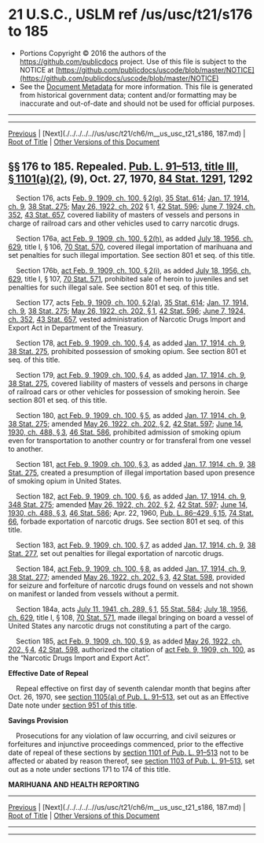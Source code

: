 ---
---

# 21 U.S.C., USLM ref /us/usc/t21/s176 to 185

* Portions Copyright © 2016 the authors of the https://github.com/publicdocs project.
  Use of this file is subject to the NOTICE at [https://github.com/publicdocs/uscode/blob/master/NOTICE](https://github.com/publicdocs/uscode/blob/master/NOTICE)
* See the [Document Metadata](././../../../..//README.md) for more information.
  This file is generated from historical government data; content and/or formatting may be inaccurate and out-of-date and should not be used for official purposes.

----------
----------

[Previous](./../../../..//us/usc/t21/ch6/m__us_usc_t21_s175.md) | [Next](./../../../..//us/usc/t21/ch6/m__us_usc_t21_s186, 187.md) | [Root of Title](./../../../../) | [Other Versions of this Document](https://publicdocs.github.io/go/links?ns=uslm&ref=%2Fus%2Fusc%2Ft21%2Fs176+to+185)

## §§ 176 to 185. Repealed. [Pub. L. 91–513, title III, § 1101(a)(2)][/us/pl/91/513/s1101/a/2], (9), Oct. 27, 1970, [84 Stat. 1291][/us/stat/84/1291], 1292

    Section 176, acts [Feb. 9, 1909, ch. 100, § 2(g)][/us/act/1909-02-09/ch100/s2/g], [35 Stat. 614][/us/stat/35/614]; [Jan. 17, 1914, ch. 9][/us/act/1914-01-17/ch9], [38 Stat. 275][/us/stat/38/275]; [May 26, 1922, ch. 202][/us/act/1922-05-26/ch202] § 1, [42 Stat. 596][/us/stat/42/596]; [June 7, 1924, ch. 352][/us/act/1924-06-07/ch352], [43 Stat. 657][/us/stat/43/657], covered liability of masters of vessels and persons in charge of railroad cars and other vehicles used to carry narcotic drugs.

    Section 176a, [act Feb. 9, 1909, ch. 100, § 2(h)][/us/act/1909-02-09/ch100/s2/h], as added [July 18, 1956, ch. 629][/us/act/1956-07-18/ch629], title I, § 106, [70 Stat. 570][/us/stat/70/570], covered illegal importation of marihuana and set penalties for such illegal importation. See section 801 et seq. of this title.

    Section 176b, [act Feb. 9, 1909, ch. 100, § 2(i)][/us/act/1909-02-09/ch100/s2/i], as added [July 18, 1956, ch. 629][/us/act/1956-07-18/ch629], title I, § 107, [70 Stat. 571][/us/stat/70/571], prohibited sale of heroin to juveniles and set penalties for such illegal sale. See section 801 et seq. of this title.

    Section 177, acts [Feb. 9, 1909, ch. 100, § 2(a)][/us/act/1909-02-09/ch100/s2/a], [35 Stat. 614][/us/stat/35/614]; [Jan. 17, 1914, ch. 9][/us/act/1914-01-17/ch9], [38 Stat. 275][/us/stat/38/275]; [May 26, 1922, ch. 202, § 1][/us/act/1922-05-26/ch202/s1], [42 Stat. 596][/us/stat/42/596]; [June 7, 1924, ch. 352][/us/act/1924-06-07/ch352], [43 Stat. 657][/us/stat/43/657], vested administration of Narcotic Drugs Import and Export Act in Department of the Treasury.

    Section 178, [act Feb. 9, 1909, ch. 100, § 4][/us/act/1909-02-09/ch100/s4], as added [Jan. 17, 1914, ch. 9][/us/act/1914-01-17/ch9], [38 Stat. 275][/us/stat/38/275], prohibited possession of smoking opium. See section 801 et seq. of this title.

    Section 179, [act Feb. 9, 1909, ch. 100, § 4][/us/act/1909-02-09/ch100/s4], as added [Jan. 17, 1914, ch. 9][/us/act/1914-01-17/ch9], [38 Stat. 275][/us/stat/38/275], covered liability of masters of vessels and persons in charge of railroad cars or other vehicles for possession of smoking heroin. See section 801 et seq. of this title.

    Section 180, [act Feb. 9, 1909, ch. 100, § 5][/us/act/1909-02-09/ch100/s5], as added [Jan. 17, 1914, ch. 9][/us/act/1914-01-17/ch9], [38 Stat. 275][/us/stat/38/275]; amended [May 26, 1922, ch. 202, § 2][/us/act/1922-05-26/ch202/s2], [42 Stat. 597][/us/stat/42/597]; [June 14, 1930, ch. 488, § 3][/us/act/1930-06-14/ch488/s3], [46 Stat. 586][/us/stat/46/586], prohibited admission of smoking opium even for transportation to another country or for transferal from one vessel to another.

    Section 181, [act Feb. 9, 1909, ch. 100, § 3][/us/act/1909-02-09/ch100/s3], as added [Jan. 17, 1914, ch. 9][/us/act/1914-01-17/ch9], [38 Stat. 275][/us/stat/38/275], created a presumption of illegal importation based upon presence of smoking opium in United States.

    Section 182, [act Feb. 9, 1909, ch. 100, § 6][/us/act/1909-02-09/ch100/s6], as added [Jan. 17, 1914, ch. 9][/us/act/1914-01-17/ch9], [348 Stat. 275][/us/stat/348/275]; amended [May 26, 1922, ch. 202, § 2][/us/act/1922-05-26/ch202/s2], [42 Stat. 597][/us/stat/42/597]; [June 14, 1930, ch. 488, § 3][/us/act/1930-06-14/ch488/s3], [46 Stat. 586][/us/stat/46/586]; Apr. 22, 1960, [Pub. L. 86–429, § 15][/us/pl/86/429/s15], [74 Stat. 66][/us/stat/74/66], forbade exportation of narcotic drugs. See section 801 et seq. of this title.

    Section 183, [act Feb. 9, 1909, ch. 100, § 7][/us/act/1909-02-09/ch100/s7], as added [Jan. 17, 1914, ch. 9][/us/act/1914-01-17/ch9], [38 Stat. 277][/us/stat/38/277], set out penalties for illegal exportation of narcotic drugs.

    Section 184, [act Feb. 9, 1909, ch. 100, § 8][/us/act/1909-02-09/ch100/s8], as added [Jan. 17, 1914, ch. 9][/us/act/1914-01-17/ch9], [38 Stat. 277][/us/stat/38/277]; amended [May 26, 1922, ch. 202, § 3][/us/act/1922-05-26/ch202/s3], [42 Stat. 598][/us/stat/42/598], provided for seizure and forfeiture of narcotic drugs found on vessels and not shown on manifest or landed from vessels without a permit.

    Section 184a, acts [July 11, 1941, ch. 289, § 1][/us/act/1941-07-11/ch289/s1], [55 Stat. 584][/us/stat/55/584]; [July 18, 1956, ch. 629][/us/act/1956-07-18/ch629], title I, § 108, [70 Stat. 571][/us/stat/70/571], made illegal bringing on board a vessel of United States any narcotic drugs not constituting a part of the cargo.

    Section 185, [act Feb. 9, 1909, ch. 100, § 9][/us/act/1909-02-09/ch100/s9], as added [May 26, 1922, ch. 202, § 4][/us/act/1922-05-26/ch202/s4], [42 Stat. 598][/us/stat/42/598], authorized the citation of [act Feb. 9, 1909, ch. 100][/us/act/1909-02-09/ch100], as the “Narcotic Drugs Import and Export Act”.

 __Effective Date of Repeal__ 

    Repeal effective on first day of seventh calendar month that begins after Oct. 26, 1970, see [section 1105(a) of Pub. L. 91–513][/us/pl/91/513/s1105/a], set out as an Effective Date note under [section 951 of this title][/us/usc/t21/s951].

 __Savings Provision__ 

    Prosecutions for any violation of law occurring, and civil seizures or forfeitures and injunctive proceedings commenced, prior to the effective date of repeal of these sections by [section 1101 of Pub. L. 91–513][/us/pl/91/513/s1101] not to be affected or abated by reason thereof, see [section 1103 of Pub. L. 91–513][/us/pl/91/513/s1103], set out as a note under sections 171 to 174 of this title.

 __MARIHUANA AND HEALTH REPORTING__ 

----------

[Previous](./../../../..//us/usc/t21/ch6/m__us_usc_t21_s175.md) | [Next](./../../../..//us/usc/t21/ch6/m__us_usc_t21_s186, 187.md) | [Root of Title](./../../../../) | [Other Versions of this Document](https://publicdocs.github.io/go/links?ns=uslm&ref=%2Fus%2Fusc%2Ft21%2Fs176+to+185)

----------
----------

[/us/pl/91/513/s1101/a/2]: https://publicdocs.github.io/go/links?ns=uslm&ref=%2Fus%2Fpl%2F91%2F513%2Fs1101%2Fa%2F2
[/us/stat/84/1291]: https://publicdocs.github.io/go/links?ns=uslm&ref=%2Fus%2Fstat%2F84%2F1291
[/us/act/1909-02-09/ch100/s2/g]: https://publicdocs.github.io/go/links?ns=uslm&ref=%2Fus%2Fact%2F1909-02-09%2Fch100%2Fs2%2Fg
[/us/stat/35/614]: https://publicdocs.github.io/go/links?ns=uslm&ref=%2Fus%2Fstat%2F35%2F614
[/us/act/1914-01-17/ch9]: https://publicdocs.github.io/go/links?ns=uslm&ref=%2Fus%2Fact%2F1914-01-17%2Fch9
[/us/stat/38/275]: https://publicdocs.github.io/go/links?ns=uslm&ref=%2Fus%2Fstat%2F38%2F275
[/us/act/1922-05-26/ch202]: https://publicdocs.github.io/go/links?ns=uslm&ref=%2Fus%2Fact%2F1922-05-26%2Fch202
[/us/stat/42/596]: https://publicdocs.github.io/go/links?ns=uslm&ref=%2Fus%2Fstat%2F42%2F596
[/us/act/1924-06-07/ch352]: https://publicdocs.github.io/go/links?ns=uslm&ref=%2Fus%2Fact%2F1924-06-07%2Fch352
[/us/stat/43/657]: https://publicdocs.github.io/go/links?ns=uslm&ref=%2Fus%2Fstat%2F43%2F657
[/us/act/1909-02-09/ch100/s2/h]: https://publicdocs.github.io/go/links?ns=uslm&ref=%2Fus%2Fact%2F1909-02-09%2Fch100%2Fs2%2Fh
[/us/act/1956-07-18/ch629]: https://publicdocs.github.io/go/links?ns=uslm&ref=%2Fus%2Fact%2F1956-07-18%2Fch629
[/us/stat/70/570]: https://publicdocs.github.io/go/links?ns=uslm&ref=%2Fus%2Fstat%2F70%2F570
[/us/act/1909-02-09/ch100/s2/i]: https://publicdocs.github.io/go/links?ns=uslm&ref=%2Fus%2Fact%2F1909-02-09%2Fch100%2Fs2%2Fi
[/us/act/1956-07-18/ch629]: https://publicdocs.github.io/go/links?ns=uslm&ref=%2Fus%2Fact%2F1956-07-18%2Fch629
[/us/stat/70/571]: https://publicdocs.github.io/go/links?ns=uslm&ref=%2Fus%2Fstat%2F70%2F571
[/us/act/1909-02-09/ch100/s2/a]: https://publicdocs.github.io/go/links?ns=uslm&ref=%2Fus%2Fact%2F1909-02-09%2Fch100%2Fs2%2Fa
[/us/stat/35/614]: https://publicdocs.github.io/go/links?ns=uslm&ref=%2Fus%2Fstat%2F35%2F614
[/us/act/1914-01-17/ch9]: https://publicdocs.github.io/go/links?ns=uslm&ref=%2Fus%2Fact%2F1914-01-17%2Fch9
[/us/stat/38/275]: https://publicdocs.github.io/go/links?ns=uslm&ref=%2Fus%2Fstat%2F38%2F275
[/us/act/1922-05-26/ch202/s1]: https://publicdocs.github.io/go/links?ns=uslm&ref=%2Fus%2Fact%2F1922-05-26%2Fch202%2Fs1
[/us/stat/42/596]: https://publicdocs.github.io/go/links?ns=uslm&ref=%2Fus%2Fstat%2F42%2F596
[/us/act/1924-06-07/ch352]: https://publicdocs.github.io/go/links?ns=uslm&ref=%2Fus%2Fact%2F1924-06-07%2Fch352
[/us/stat/43/657]: https://publicdocs.github.io/go/links?ns=uslm&ref=%2Fus%2Fstat%2F43%2F657
[/us/act/1909-02-09/ch100/s4]: https://publicdocs.github.io/go/links?ns=uslm&ref=%2Fus%2Fact%2F1909-02-09%2Fch100%2Fs4
[/us/act/1914-01-17/ch9]: https://publicdocs.github.io/go/links?ns=uslm&ref=%2Fus%2Fact%2F1914-01-17%2Fch9
[/us/stat/38/275]: https://publicdocs.github.io/go/links?ns=uslm&ref=%2Fus%2Fstat%2F38%2F275
[/us/act/1909-02-09/ch100/s4]: https://publicdocs.github.io/go/links?ns=uslm&ref=%2Fus%2Fact%2F1909-02-09%2Fch100%2Fs4
[/us/act/1914-01-17/ch9]: https://publicdocs.github.io/go/links?ns=uslm&ref=%2Fus%2Fact%2F1914-01-17%2Fch9
[/us/stat/38/275]: https://publicdocs.github.io/go/links?ns=uslm&ref=%2Fus%2Fstat%2F38%2F275
[/us/act/1909-02-09/ch100/s5]: https://publicdocs.github.io/go/links?ns=uslm&ref=%2Fus%2Fact%2F1909-02-09%2Fch100%2Fs5
[/us/act/1914-01-17/ch9]: https://publicdocs.github.io/go/links?ns=uslm&ref=%2Fus%2Fact%2F1914-01-17%2Fch9
[/us/stat/38/275]: https://publicdocs.github.io/go/links?ns=uslm&ref=%2Fus%2Fstat%2F38%2F275
[/us/act/1922-05-26/ch202/s2]: https://publicdocs.github.io/go/links?ns=uslm&ref=%2Fus%2Fact%2F1922-05-26%2Fch202%2Fs2
[/us/stat/42/597]: https://publicdocs.github.io/go/links?ns=uslm&ref=%2Fus%2Fstat%2F42%2F597
[/us/act/1930-06-14/ch488/s3]: https://publicdocs.github.io/go/links?ns=uslm&ref=%2Fus%2Fact%2F1930-06-14%2Fch488%2Fs3
[/us/stat/46/586]: https://publicdocs.github.io/go/links?ns=uslm&ref=%2Fus%2Fstat%2F46%2F586
[/us/act/1909-02-09/ch100/s3]: https://publicdocs.github.io/go/links?ns=uslm&ref=%2Fus%2Fact%2F1909-02-09%2Fch100%2Fs3
[/us/act/1914-01-17/ch9]: https://publicdocs.github.io/go/links?ns=uslm&ref=%2Fus%2Fact%2F1914-01-17%2Fch9
[/us/stat/38/275]: https://publicdocs.github.io/go/links?ns=uslm&ref=%2Fus%2Fstat%2F38%2F275
[/us/act/1909-02-09/ch100/s6]: https://publicdocs.github.io/go/links?ns=uslm&ref=%2Fus%2Fact%2F1909-02-09%2Fch100%2Fs6
[/us/act/1914-01-17/ch9]: https://publicdocs.github.io/go/links?ns=uslm&ref=%2Fus%2Fact%2F1914-01-17%2Fch9
[/us/stat/348/275]: https://publicdocs.github.io/go/links?ns=uslm&ref=%2Fus%2Fstat%2F348%2F275
[/us/act/1922-05-26/ch202/s2]: https://publicdocs.github.io/go/links?ns=uslm&ref=%2Fus%2Fact%2F1922-05-26%2Fch202%2Fs2
[/us/stat/42/597]: https://publicdocs.github.io/go/links?ns=uslm&ref=%2Fus%2Fstat%2F42%2F597
[/us/act/1930-06-14/ch488/s3]: https://publicdocs.github.io/go/links?ns=uslm&ref=%2Fus%2Fact%2F1930-06-14%2Fch488%2Fs3
[/us/stat/46/586]: https://publicdocs.github.io/go/links?ns=uslm&ref=%2Fus%2Fstat%2F46%2F586
[/us/pl/86/429/s15]: https://publicdocs.github.io/go/links?ns=uslm&ref=%2Fus%2Fpl%2F86%2F429%2Fs15
[/us/stat/74/66]: https://publicdocs.github.io/go/links?ns=uslm&ref=%2Fus%2Fstat%2F74%2F66
[/us/act/1909-02-09/ch100/s7]: https://publicdocs.github.io/go/links?ns=uslm&ref=%2Fus%2Fact%2F1909-02-09%2Fch100%2Fs7
[/us/act/1914-01-17/ch9]: https://publicdocs.github.io/go/links?ns=uslm&ref=%2Fus%2Fact%2F1914-01-17%2Fch9
[/us/stat/38/277]: https://publicdocs.github.io/go/links?ns=uslm&ref=%2Fus%2Fstat%2F38%2F277
[/us/act/1909-02-09/ch100/s8]: https://publicdocs.github.io/go/links?ns=uslm&ref=%2Fus%2Fact%2F1909-02-09%2Fch100%2Fs8
[/us/act/1914-01-17/ch9]: https://publicdocs.github.io/go/links?ns=uslm&ref=%2Fus%2Fact%2F1914-01-17%2Fch9
[/us/stat/38/277]: https://publicdocs.github.io/go/links?ns=uslm&ref=%2Fus%2Fstat%2F38%2F277
[/us/act/1922-05-26/ch202/s3]: https://publicdocs.github.io/go/links?ns=uslm&ref=%2Fus%2Fact%2F1922-05-26%2Fch202%2Fs3
[/us/stat/42/598]: https://publicdocs.github.io/go/links?ns=uslm&ref=%2Fus%2Fstat%2F42%2F598
[/us/act/1941-07-11/ch289/s1]: https://publicdocs.github.io/go/links?ns=uslm&ref=%2Fus%2Fact%2F1941-07-11%2Fch289%2Fs1
[/us/stat/55/584]: https://publicdocs.github.io/go/links?ns=uslm&ref=%2Fus%2Fstat%2F55%2F584
[/us/act/1956-07-18/ch629]: https://publicdocs.github.io/go/links?ns=uslm&ref=%2Fus%2Fact%2F1956-07-18%2Fch629
[/us/stat/70/571]: https://publicdocs.github.io/go/links?ns=uslm&ref=%2Fus%2Fstat%2F70%2F571
[/us/act/1909-02-09/ch100/s9]: https://publicdocs.github.io/go/links?ns=uslm&ref=%2Fus%2Fact%2F1909-02-09%2Fch100%2Fs9
[/us/act/1922-05-26/ch202/s4]: https://publicdocs.github.io/go/links?ns=uslm&ref=%2Fus%2Fact%2F1922-05-26%2Fch202%2Fs4
[/us/stat/42/598]: https://publicdocs.github.io/go/links?ns=uslm&ref=%2Fus%2Fstat%2F42%2F598
[/us/act/1909-02-09/ch100]: https://publicdocs.github.io/go/links?ns=uslm&ref=%2Fus%2Fact%2F1909-02-09%2Fch100
[/us/pl/91/513/s1105/a]: https://publicdocs.github.io/go/links?ns=uslm&ref=%2Fus%2Fpl%2F91%2F513%2Fs1105%2Fa
[/us/usc/t21/s951]: https://publicdocs.github.io/go/links?ns=uslm&ref=%2Fus%2Fusc%2Ft21%2Fs951
[/us/pl/91/513/s1101]: https://publicdocs.github.io/go/links?ns=uslm&ref=%2Fus%2Fpl%2F91%2F513%2Fs1101
[/us/pl/91/513/s1103]: https://publicdocs.github.io/go/links?ns=uslm&ref=%2Fus%2Fpl%2F91%2F513%2Fs1103


